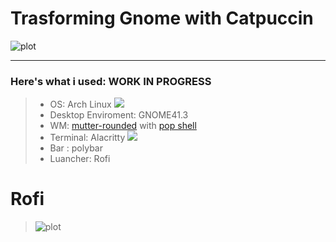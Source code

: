 #  Trasforming Gnome with Catpuccin

![plot](https://i.imgur.com/swAcMbZ.png)

---
### Here's what i used: WORK IN PROGRESS
>- OS: Arch Linux ![](https://i.imgur.com/kG788YU.png)
>- Desktop Enviroment: GNOME41.3
>- WM: [mutter-rounded](https://github.com/yilozt/mutter-rounded) with [pop shell](https://github.com/pop-os/shell)
>- Terminal: Alacritty ![](https://i.imgur.com/CLIcWjU.png)
>- Bar :  polybar
>- Luancher: Rofi


# Rofi
> ![plot](https://github.com/LucaErr/MyGnomeRice/blob/main/pictures/rofi.gif?raw=true)
